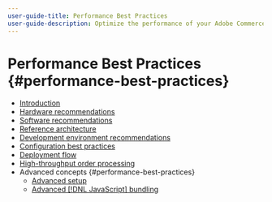 ```yaml
---
user-guide-title: Performance Best Practices
user-guide-description: Optimize the performance of your Adobe Commerce or Magento Open Source production deployment using our recommendations.
---
```


# Performance Best Practices {#performance-best-practices}

- [Introduction](introduction.md)
- [Hardware recommendations](hardware.md)
- [Software recommendations](software.md)
- [Reference architecture](reference-architecture.md)
- [Development environment recommendations](development-environment.md)
- [Configuration best practices](configuration.md)
- [Deployment flow](deployment-flow.md)
- [High-throughput order processing](high-throughput-order-processing.md)
- Advanced concepts {#performance-best-practices}
  - [Advanced setup](advanced-setup.md)
  - [Advanced [!DNL JavaScript] bundling](advanced-js-bundling.md)
